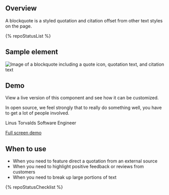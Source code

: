 ## Overview

A blockquote is a styled quotation and citation offset from other text styles on the page.

{% repoStatusList %}


## Sample element

<uxdot-example width-adjustment="593px">
  <img src="{{ './blockquote-sample.png' | url }}" alt="Image of a blockquote including a quote icon, quotation text, and citation text">
</uxdot-example>


## Demo

View a live version of this component and see how it can be customized.

<uxdot-example width-adjustment="593px">
  <rh-blockquote>
    <p>In open source, we feel strongly that to really do something well, you have to get a lot of people involved.</p>
    <span slot="author">Linus Torvalds</span>
    <span slot="title">Software Engineer</span>
  </rh-blockquote>
</uxdot-example>

<rh-cta><a href="{{ './demo/' | url }}">Full screen demo</a></rh-cta>
  

## When to use

- When you need to feature direct a quotation from an external source
- When you need to highlight positive feedback or reviews from customers
- When you need to break up large portions of text


{% repoStatusChecklist %}

